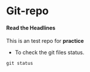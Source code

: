 # Git-repo
#### Read the Headlines
This is an test repo for **practice**

* To check the git files status.
```
git status
```

